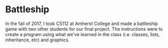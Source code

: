 # Battleship
In the fall of 2017, I took CS112 at Amherst College and made a battleship game with two other students for our final project. 
The instructions were to create a program using what we've learned in the class (i.e. classes, lists, inheritance, etc) and graphics.
